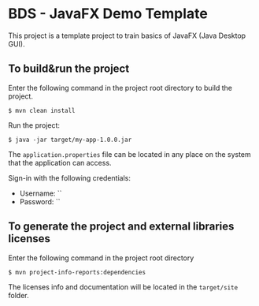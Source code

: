 # BDS - JavaFX Demo Template
This project is a template project to train basics of JavaFX (Java Desktop GUI).

## To build&run the project
Enter the following command in the project root directory to build the project.
```shell
$ mvn clean install
```

Run the project:
```shell
$ java -jar target/my-app-1.0.0.jar
```

The `application.properties` file can be located in any place on the system that the application can access.

Sign-in with the following credentials:
- Username: ``
- Password: ``

## To generate the project and external libraries licenses
Enter the following command in the project root directory
```shell
$ mvn project-info-reports:dependencies
```

The licenses info and documentation will be located in the `target/site` folder.
